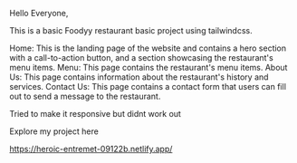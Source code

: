 Hello Everyone,

This is a basic Foodyy restaurant basic project using tailwindcss.

Home: This is the landing page of the website and contains a hero section with a call-to-action button, and a section showcasing the restaurant's menu items.
Menu: This page contains the restaurant's menu items.
About Us: This page contains information about the restaurant's history and services.
Contact Us: This page contains a contact form that users can fill out to send a message to the restaurant.

Tried to make it responsive but didnt work out

Explore my project here

https://heroic-entremet-09122b.netlify.app/